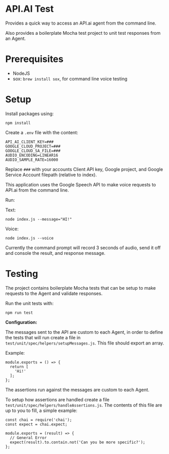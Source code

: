 # API.AI Test

Provides a quick way to access an API.ai agent from the command line.

Also provides a boilerplate Mocha test project to unit test responses from an Agent.

# Prerequisites

- NodeJS
- sox: `brew install sox`, for command line voice testing

# Setup

Install packages using:

```
npm install
```

Create a `.env` file with the content:

```
API_AI_CLIENT_KEY=###
GOOGLE_CLOUD_PROJECT=###
GOOGLE_CLOUD_SA_FILE=###
AUDIO_ENCODING=LINEAR16
AUDIO_SAMPLE_RATE=16000
```

Replace `###` with your accounts Client API key, Google project, and Google Service Account filepath (relative to index).

This application uses the Google Speech API to make voice requests to API.ai from the command line.

Run:

Text:

```
node index.js --message="HI!"
```

Voice:

```
node index.js --voice
```

Currently the command prompt will record 3 seconds of audio, send it off and console the result, and response message.

# Testing

The project contains boilerplate Mocha tests that can be setup to make requests to the Agent and validate responses.

Run the unit tests with:

```
npm run test
```

**Configuration:**

The messages sent to the API are custom to each Agent, in order to define the tests that will run create a file in `test/unit/spec/helpers/setupMessages.js`. This file should export an array.

Example:

```
module.exports = () => {
  return [
    'Hi!'
  ];
};
```

The assertions run against the messages are custom to each Agent.

To setup how assertions are handled create a file `test/unit/spec/helpers/handleAssertions.js`. The contents of this file are  up to you to fill, a simple example:

```
const chai = require('chai');
const expect = chai.expect;

module.exports = (result) => {
  // General Error
  expect(result).to.contain.not('Can you be more specific?');
};
```
